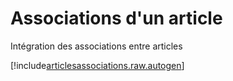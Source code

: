 # Associations d'un article

Intégration des associations entre articles


[!include[articlesassociations.raw.autogen](articlesassociations.raw.autogen.md)]

<!-- [!include[articlesassociations.csv.autogen](articlesassociations.csv.autogen.md)]--> 

<!-- [!include[articlesassociations.xml.autogen](articlesassociations.xml.autogen.md)]--> 

